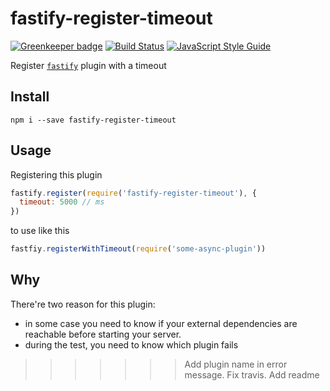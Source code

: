 # fastify-register-timeout
[![Greenkeeper badge](https://badges.greenkeeper.io/fastify/fastify-register-timeout.svg)](https://greenkeeper.io/) [![Build Status](https://travis-ci.org/fastify/fastify-register-timeout.svg?branch=master)](https://travis-ci.org/fastify/fastify-register-timeout) [![JavaScript Style Guide](https://img.shields.io/badge/code_style-standard-brightgreen.svg)](https://standardjs.com)

Register [`fastify`](https://github.com/fastify/fastify) plugin with a timeout

## Install

```
npm i --save fastify-register-timeout
```

## Usage


Registering this plugin
```js
fastify.register(require('fastify-register-timeout'), {
  timeout: 5000 // ms
})
```

to use like this
```js
fastfiy.registerWithTimeout(require('some-async-plugin'))
```

## Why

There're two reason for this plugin:
- in some case you need to know if your external dependencies are reachable before starting your server.
- during the test, you need to know which plugin fails
>>>>>>> Add plugin name in error message. Fix travis. Add readme
